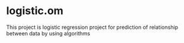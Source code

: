 # logistic.om
This project is logistic regression project for prediction of relationship between data by using algorithms
